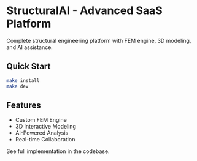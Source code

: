 # StructuralAI - Advanced SaaS Platform

Complete structural engineering platform with FEM engine, 3D modeling, and AI assistance.

## Quick Start
```bash
make install
make dev
```

## Features
- Custom FEM Engine
- 3D Interactive Modeling
- AI-Powered Analysis
- Real-time Collaboration

See full implementation in the codebase.
